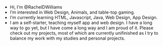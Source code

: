 - Hi, I’m @RachelDWilliams
- I’m interested in Web Design, Animals, and table-top gaming.
- I’m currently learning HTML, Javascript, Java, Web Design, App Design.
- I am a self-starter, teaching myself app and web design.  I have a long 
      way to go yet, but I have come a long way and I am proud of it. Please
      check out my projects, most of which are currently unifinished 
      as I try to balance my work with my studies and personal projects.

